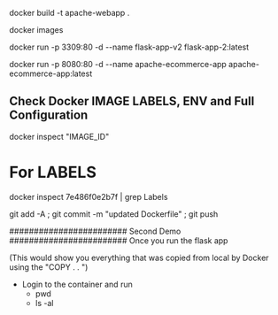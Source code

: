docker build -t apache-webapp .

docker images

docker run -p 3309:80 -d --name flask-app-v2 flask-app-2:latest

docker run -p 8080:80 -d --name apache-ecommerce-app apache-ecommerce-app:latest

## Check Docker IMAGE LABELS, ENV and Full Configuration
docker inspect "IMAGE_ID" 

# For LABELS
docker inspect 7e486f0e2b7f | grep Labels 

git add -A ; git commit -m "updated Dockerfile" ; git push

######################## Second Demo ########################
Once you run the flask app 

(This would show you everything that was copied from local by Docker using the "COPY . . ")
- Login to the container and run 
    - pwd
    - ls -al

